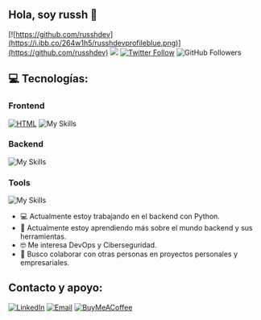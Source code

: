 ## Hola, soy russh 👋
[![https://github.com/russhdev](https://i.ibb.co/264w1h5/russhdevprofileblue.png)](https://github.com/russhdev)
![](https://komarev.com/ghpvc/?username=russhdev&color=blue)
[![Twitter Follow](https://img.shields.io/twitter/follow/russhdevmx?style=social)](https://twitter.com/russhdevmx)
![GitHub Followers](https://img.shields.io/github/followers/russhdev?style=social)

## 💻 Tecnologías:
### Frontend
[![HTML](https://img.shields.io/badge/HTML-russh_dev-0077B5?style=social&logo=html5&logoColor=white&labelColor=101010)](https://www.linkedin.com/in/russhdev)
![My Skills](https://skillicons.dev/icons?i=html,css,js,bootstrap,react&perline=8)
### Backend
![My Skills](https://skillicons.dev/icons?i=py,django,mongodb&perline=8)
### Tools
![My Skills](https://skillicons.dev/icons?i=vscode,git,github,windows,ai,ps&perline=8)

- 💻 Actualmente estoy trabajando en el backend con Python.
- 🌱 Actualmente estoy aprendiendo más sobre el mundo backend y sus herramientas.
- 🤓 Me interesa DevOps y Ciberseguridad.
- 🦾 Busco colaborar con otras personas en proyectos personales y empresariales.

## Contacto y apoyo:
[![LinkedIn](https://img.shields.io/badge/LinkedIn-russh_dev-0077B5?style=for-the-badge&logo=linkedin&logoColor=white&labelColor=101010)](https://www.linkedin.com/in/russhdev)
[![Email](https://img.shields.io/badge/russhdevmx@gmail.com-email_-D14836?style=for-the-badge&logo=gmail&logoColor=white&labelColor=101010)](mailto:russhdevmx@gmail.com)
[![BuyMeACoffee](https://img.shields.io/badge/Buy_Me_A_Coffee-apoyamitrabajo-FFDD00?style=for-the-badge&logo=buy-me-a-coffee&logoColor=white&labelColor=101010)](https://www.buymeacoffee.com/russhdev)

<!--
**russhdev/russhdev** is a ✨ _special_ ✨ repository because its `README.md` (this file) appears on your GitHub profile.

Here are some ideas to get you started:

- 🔭 I’m currently working on ...
- 🌱 I’m currently learning ...
- 👯 I’m looking to collaborate on ...
- 🤔 I’m looking for help with ...
- 💬 Ask me about ...
- 📫 How to reach me: ...
- 😄 Pronouns: ...
- ⚡ Fun fact: ...
-->
